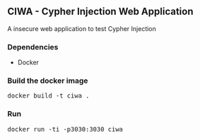 ## CIWA - Cypher Injection Web Application

A insecure web application to test Cypher Injection

### Dependencies

- Docker

### Build the docker image
<pre>docker build -t ciwa .</pre>

### Run 
<pre>docker run -ti -p3030:3030 ciwa</pre>
